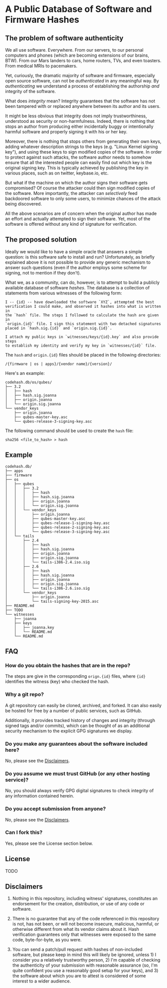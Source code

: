A Public Database of Software and Firmware Hashes
=================================================

## The problem of software authenticity

We all use software. Everywhere. From our servers, to our personal computers and
phones (which are becoming extensions of our brains, BTW). From our Mars
landers to cars, home routers, TVs, and even toasters. From medical MRIs to
pacemakers.

Yet, curiously, the dramatic majority of software and firmware, especially open
source software, can not be _authenticated_ in any meaningful way. By
_authenticating_ we understand a process of establishing the authorship _and_
integrity of the software.

What does _integrity_ mean? Integrity guarantees that the software has not been
tampered with or replaced anywhere between its author and its users.

It might be less obvious that integrity does not imply trustworthiness,
understood as security or non-harmfulness. Indeed, there is nothing that stops
an author from producing either incidentally buggy or intentionally harmful
software and properly signing it with his or her key.

Moreover, there is nothing that stops others from generating their own keys,
adding whatever description strings to the keys (e.g. "Linux Kernel signing
key"), and using these keys to sign modified copies of the software. In order to
protect against such attacks, the software author needs to somehow ensure that
all the interested people can easily find out which key is the
original signing key. This is typically achieved by publishing the key in
various places, such as on twitter, keybase.io, etc.

But what if the machine on which the author signs their software gets
compromised? Of course the attacker could then sign modified copies of the
software. More importantly, the attacker can _selectively_ feed backdoored
software to only some users, to minimize chances of the attack being discovered.

All the above scenarios are of concern when the original author has made an
effort and actually attempted to sign their software. Yet, most of the software
is offered without any kind of signature for verification.

## The proposed solution

Ideally we would like to have a simple oracle that answers a simple question: is
this software safe to install and run? Unfortunately, as briefly explained above
it is not possible to provide any generic mechanism to answer such questions
(even if the author employs some scheme for signing, not to mention if they
don't).

What we, as a community, can do, however, is to attempt to build a publicly
available database of software _hashes_. The database is a collection of
statements from various witnesses of the following form:

    I -- {id} -- have downloaded the software `XYZ`, attempted the best
    verification I could make, and observed it hashes into what is written in
    the `hash` file. The steps I followed to calculate the hash are given in
    `origin.{id}` file. I sign this statement with two detached signatures
    placed in `hash.sig.{id}` and `origin.sig.{id}`.

    I attach my public keys in `witnesses/keys/{id}.key` and also provide steps
    to establish my identity and verify my key in `witnesses/{id}` file.

The `hash` and `origin.{id}` files should be placed in the following
directories:

    /{firmware | os | apps}/{vendor name}/{version}/

Here's an example:

    codehash.db/os/qubes/
    ├── 3.2
    │   ├── hash
    │   ├── hash.sig.joanna
    │   ├── origin.joanna
    │   └── origin.sig.joanna
    └── vendor_keys
        ├── origin.joanna
        ├── qubes-master-key.asc
        └── qubes-release-3-signing-key.asc


The following command should be used to create the `hash` file:

    sha256 <file_to_hash> > hash


## Example

    codehash.db/
    ├── apps
    ├── firmware
    ├── os
    │   ├── qubes
    │   │   ├── 3.2
    │   │   │   ├── hash
    │   │   │   ├── hash.sig.joanna
    │   │   │   ├── origin.joanna
    │   │   │   └── origin.sig.joanna
    │   │   └── vendor_keys
    │   │       ├── origin.joanna
    │   │       ├── qubes-master-key.asc
    │   │       ├── qubes-release-1-signing-key.asc
    │   │       ├── qubes-release-2-signing-key.asc
    │   │       └── qubes-release-3-signing-key.asc
    │   └── tails
    │       ├── 2.4
    │       │   ├── hash
    │       │   ├── hash.sig.joanna
    │       │   ├── origin.joanna
    │       │   ├── origin.sig.joanna
    │       │   └── tails-i386-2.4.iso.sig
    │       ├── 2.6
    │       │   ├── hash
    │       │   ├── hash.sig.joanna
    │       │   ├── origin.joanna
    │       │   ├── origin.sig.joanna
    │       │   └── tails-i386-2.6.iso.sig
    │       └── vendor_keys
    │           ├── origin.joanna
    │           └── tails-signing-key-2015.asc
    ├── README.md
    ├── TODO
    └── witnesses
        ├── joanna
        ├── keys
        │   ├── joanna.key
        │   └── README.md
        └── README.md

## FAQ

### How do you obtain the hashes that are in the repo?

The steps are give in the corresponding `orign.{id}` files, where `{id}`
identifies the witness (key) who checked the hash.

### Why a git repo?

A git repository can easily be cloned, archived, and forked. It can also easily
be hosted for free by a number of public services, such as GitHub.

Additionally, it provides tracked history of changes and integrity (through
signed tags and/or commits), which can be thought of as an additional security
mechanism to the explicit GPG signatures we display.

### Do you make any guarantees about the software included here?

No, please see the [Disclaimers](#disclaimers).

### Do you assume we must trust GitHub (or any other hosting service)?

No, you should always verify GPG digital signatures to check integrity of any
information contained herein.

### Do you accept submission from anyone?

No, please see the [Disclaimers](#disclaimers).

### Can I fork this?

Yes, please see the License section below.

## License

TODO

## Disclaimers

1. Nothing in this repository, including witness' signatures, constitutes an
   endorsement for the creation, distribution, or use of any code or software.

2. There is no guarantee that any of the code referenced in this repository is
   not, has not been, or will not become insecure, malicious, harmful, or
   otherwise different from what its vendor claims about it. Hash verification
   guarantees only that witnesses were exposed to the same code, byte-for-byte,
   as you were.

3. You can send a patch/pull request with hashes of non-included software, but
   please keep in mind this will likely be ignored, unless 1) I consider you a
   relatively trustworthy person, 2) I'm capable of checking the authenticity of
   your submission with reasonable assurance (so, I'm quite confident you use a
   reasonably good setup for your keys), and 3) the software about which you are
   to attest is considered of some interest to a wider audience.
